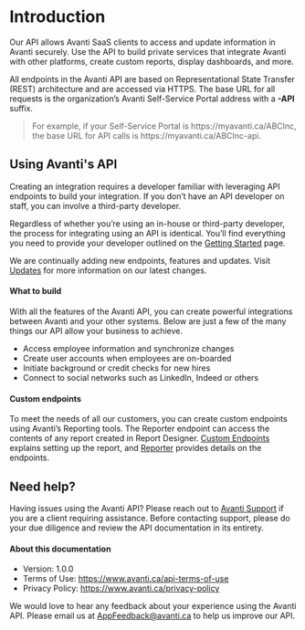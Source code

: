# Introduction

Our API allows Avanti SaaS clients to access and update information in Avanti securely. Use the API to build private services that integrate Avanti with other platforms, create custom reports, display dashboards, and more.

All endpoints in the Avanti API are based on Representational State Transfer (REST) architecture and are accessed via HTTPS. The base URL for all requests is the organization’s Avanti Self-Service Portal address with a **-API** suffix. 

> For example, if your Self-Service Portal is https&#58;//myavanti.ca/ABCInc, the base URL for API calls is https&#58;//myavanti.ca/ABCInc-api.

## Using Avanti's API

Creating an integration requires a developer familiar with leveraging API endpoints to build your integration. If you don’t have an API developer on staff, you can involve a third-party developer. 

Regardless of whether you’re using an in-house or third-party developer, the process for integrating using an API is identical. You’ll find everything you need to provide your developer outlined on the [Getting Started](https://avanti.stoplight.io/docs/avanti-api/ZG9jOjk3NDQ0NDY-getting-started) page.

We are continually adding new endpoints, features and updates. Visit [Updates](https://avanti.stoplight.io/docs/avanti-api/ZG9jOjgxNDM2NzU-updates) for more information on our latest changes.

#### What to build

With all the features of the Avanti API, you can create powerful integrations between Avanti and your other systems. Below are just a few of the many things our API allow your business to achieve.

- Access employee information and synchronize changes
- Create user accounts when employees are on-boarded
- Initiate background or credit checks for new hires
- Connect to social networks such as LinkedIn, Indeed or others

#### Custom endpoints

To meet the needs of all our customers, you can create custom endpoints using Avanti’s Reporting tools. The Reporter endpoint can access the contents of any report created in Report Designer. [Custom Endpoints](https://avanti.stoplight.io/docs/avanti-api/ZG9jOjgxNDM2NzE-custom-endpoints) explains setting up the report, and [Reporter](https://avanti.stoplight.io/docs/avanti-api/b3A6NjA3NTk0OA-get-report-data-with-options) provides details on the endpoints. 

## Need help?

Having issues using the Avanti API? Please reach out to [Avanti Support](mailto:support@avanti.ca) if you are a client requiring assistance. Before contacting support, please do your due diligence and review the API documentation in its entirety.

#### About this documentation

- Version: 1.0.0
- Terms of Use: https://www.avanti.ca/api-terms-of-use 
- Privacy Policy: https://www.avanti.ca/privacy-policy

We would love to hear any feedback about your experience using the Avanti API. Please email us at [AppFeedback@avanti.ca](mailto:appfeedback@avanti.ca) to help us improve our API. 